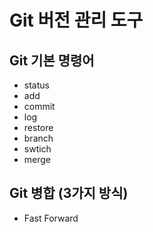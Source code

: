 # Git 버전 관리 도구 
## Git 기본 명령어

- status
- add
- commit
- log
- restore
- branch
- swtich
- merge

## Git 병합 (3가지 방식)
- Fast Forward